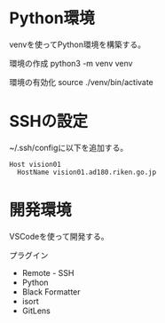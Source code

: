 # Python環境

venvを使ってPython環境を構築する。

環境の作成
python3 -m venv venv

環境の有効化
source ./venv/bin/activate


# SSHの設定

~/.ssh/configに以下を追加する。

```config
Host vision01
  HostName vision01.ad180.riken.go.jp
```


# 開発環境

VSCodeを使って開発する。

プラグイン
- Remote - SSH
- Python
- Black Formatter
- isort
- GitLens




